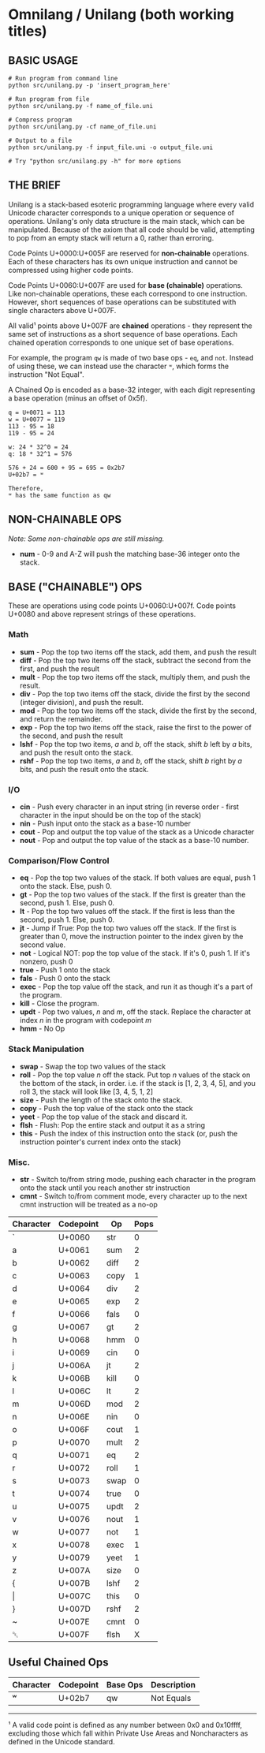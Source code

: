# Omnilang / Unilang (both working titles)

## BASIC USAGE
```
# Run program from command line
python src/unilang.py -p 'insert_program_here'

# Run program from file
python src/unilang.py -f name_of_file.uni

# Compress program
python src/unilang.py -cf name_of_file.uni

# Output to a file
python src/unilang.py -f input_file.uni -o output_file.uni

# Try "python src/unilang.py -h" for more options
```

## THE BRIEF
Unilang is a stack-based esoteric programming language where every valid Unicode
character corresponds to a unique operation or sequence of operations. Unilang's
only data structure is the main stack, which can be manipulated. Because of the
axiom that all code should be valid, attempting to pop from an empty stack will
return a 0, rather than erroring.


Code Points U+0000:U+005F are reserved for **non-chainable** operations. Each of
these characters has its own unique instruction and cannot be compressed using
higher code points.

Code Points U+0060:U+007F are used for **base (chainable)** operations. Like
non-chainable operations, these each correspond to one instruction. However,
short sequences of base operations can be substituted with single characters above U+007F.

All valid¹ points above U+007F are **chained** operations - they represent the same
set of instructions as a short sequence of base operations. Each chained operation corresponds
to one unique set of base operations.

For example, the program `qw` is made of two base ops - `eq`, and `not`. Instead
of using these, we can instead use the character `ʷ`, which forms the instruction "Not Equal".

A Chained Op is encoded as a base-32 integer, with each digit representing a base operation (minus an offset of 0x5f).

```
q = U+0071 = 113 
w = U+0077 = 119
113 - 95 = 18
119 - 95 = 24

w: 24 * 32^0 = 24
q: 18 * 32^1 = 576

576 + 24 = 600 + 95 = 695 = 0x2b7
U+02b7 = ʷ

Therefore,
ʷ has the same function as qw
```


## NON-CHAINABLE OPS
_Note: Some non-chainable ops are still missing._
- **num** - 0-9 and A-Z will push the matching base-36 integer onto the stack.

## BASE ("CHAINABLE") OPS

These are operations using code points U+0060:U+007f. Code points U+0080 and above
represent strings of these operations.

### Math
- **sum** - Pop the top two items off the stack, add them, and push the result
- **diff** - Pop the top two items off the stack, subtract the second from the first, and push the result
- **mult** - Pop the top two items off the stack, multiply them, and push the result.
- **div** - Pop the top two items off the stack, divide the first by the second (integer division), and push the result.
- **mod** - Pop the top two items off the stack, divide the first by the second, and return the remainder.
- **exp** - Pop the top two items off the stack, raise the first to the power of the second, and push the result
- **lshf** - Pop the top two items, _a_ and _b_, off the stack, shift _b_ left by _a_ bits, and push the result onto the stack.
- **rshf** - Pop the top two items, _a_ and _b_, off the stack, shift _b_ right by _a_ bits, and push the result onto the stack.

### I/O
- **cin** - Push every character in an input string (in reverse order - first character in the input should be on the top of the stack)
- **nin** - Push input onto the stack as a base-10 number
- **cout** - Pop and output the top value of the stack as a Unicode character
- **nout** - Pop and output the top value of the stack as a base-10 number.

### Comparison/Flow Control
- **eq** - Pop the top two values of the stack. If both values are equal, push 1 onto the stack. Else, push 0.
- **gt** - Pop the top two values of the stack. If the first is greater than the second, push 1. Else, push 0.
- **lt** - Pop the top two values off the stack. If the first is less than the second, push 1. Else, push 0.
- **jt** - Jump if True: Pop the top two values off the stack. If the first is greater than 0, move the instruction pointer to the index given by the second value.
- **not** - Logical NOT: pop the top value of the stack. If it's 0, push 1. If it's nonzero, push 0
- **true** - Push 1 onto the stack
- **fals** - Push 0 onto the stack
- **exec** - Pop the top value off the stack, and run it as though it's a part of the program.
- **kill** - Close the program.
- **updt** - Pop two values, _n_ and _m_, off the stack. Replace the character at index _n_ in the program with codepoint _m_
- **hmm** - No Op

### Stack Manipulation
- **swap** - Swap the top two values of the stack
- **roll** - Pop the top value _n_ off the stack. Put top _n_ values of  the stack on the bottom of the stack, in order. i.e. if the stack is [1, 2, 3, 4, 5], and you roll 3, the stack will look like [3, 4, 5, 1, 2]
- **size** - Push the length of the stack onto the stack.
- **copy** - Push the top value of the stack onto the stack
- **yeet** - Pop the top value of the stack and discard it.
- **flsh** - Flush: Pop the entire stack and output it as a string
- **this** - Push the index of this instruction onto the stack (or, push the instruction pointer's current index onto the stack)

### Misc.
- **str** - Switch to/from string mode, pushing each character in the program onto the stack until you reach another str instruction
- **cmnt** - Switch to/from comment mode, every character up to the next cmnt instruction will be treated as a no-op



| Character | Codepoint | Op   | Pops  |
| --------- | --------- | ---- | ----- |
| `         | U+0060    | str  | 0     |
| a         | U+0061    | sum  | 2     |
| b         | U+0062    | diff | 2     |
| c         | U+0063    | copy | 1     |
| d         | U+0064    | div  | 2     |
| e         | U+0065    | exp  | 2     |
| f         | U+0066    | fals | 0     |
| g         | U+0067    | gt   | 2     |
| h         | U+0068    | hmm  | 0     |
| i         | U+0069    | cin  | 0     |
| j         | U+006A    | jt   | 2     |
| k         | U+006B    | kill | 0     |
| l         | U+006C    | lt   | 2     |
| m         | U+006D    | mod  | 2     |
| n         | U+006E    | nin  | 0     |
| o         | U+006F    | cout | 1     |
| p         | U+0070    | mult | 2     |
| q         | U+0071    | eq   | 2     |
| r         | U+0072    | roll | 1     |
| s         | U+0073    | swap | 0     |
| t         | U+0074    | true | 0     |
| u         | U+0075    | updt | 2     |
| v         | U+0076    | nout | 1     |
| w         | U+0077    | not  | 1     |
| x         | U+0078    | exec | 1     |
| y         | U+0079    | yeet | 1     |
| z         | U+007A    | size | 0     |
| {         | U+007B    | lshf | 2     |
| \|        | U+007C    | this | 0     |
| }         | U+007D    | rshf | 2     |
| ~         | U+007E    | cmnt | 0     |
| ␡         | U+007F    | flsh | X     |

## Useful Chained Ops

| Character | Codepoint | Base Ops | Description |
| --------- | --------- | -------- | ----------- |
| ʷ         | U+02b7    | qw       | Not Equals  |


---
¹ A valid code point is defined as any number between 0x0 and 0x10ffff, excluding
those which fall within Private Use Areas and Noncharacters as defined in the
Unicode standard.